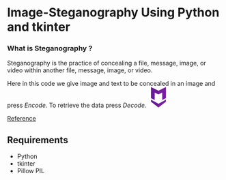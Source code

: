# Image-Steganography Using Python and tkinter
###  What is Steganography ?
Steganography is the practice of concealing a file, message, image, or video within another file, message, image, or video.


Here in this code we give image and text to be concealed in an image and press *Encode*. To  retrieve the data press *Decode*.
![alt text](https://github.com/adam-p/markdown-here/raw/master/src/common/images/icon48.png "Logo Title Text 1")

 [Reference](https://www.geeksforgeeks.org/image-based-steganography-using-python/)
 
 ## Requirements
 * Python
 * tkinter
 * Pillow PIL 

